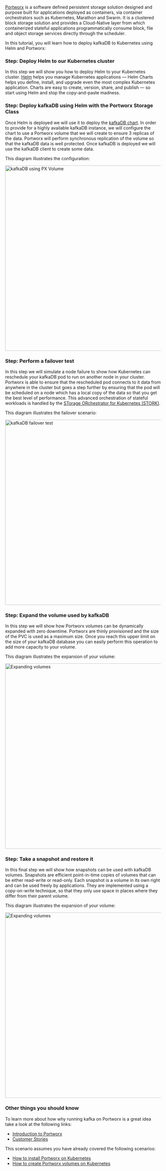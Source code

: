 [Portworx](https://portworx.com/) is a software defined persistent storage solution designed and purpose built for applications deployed as containers, via container orchestrators such as Kubernetes, Marathon and Swarm. It is a clustered block storage solution and provides a Cloud-Native layer from which containerized stateful applications programmatically consume block, file and object storage services directly through the scheduler.

In this tutorial, you will learn how to deploy kafkaDB to Kubernetes using Helm and Portworx:

### Step: Deploy Helm to our Kubernetes cluster

In this step we will show you how to deploy Helm to your Kubernetes cluster. [Helm](https://helm.sh/) helps you manage Kubernetes applications — Helm Charts helps you define, install, and upgrade even the most complex Kubernetes application. Charts are easy to create, version, share, and publish — so start using Helm and stop the copy-and-paste madness.

### Step: Deploy kafkaDB using Helm with the Portworx Storage Class

Once Helm is deployed we will use it to deploy the [kafkaDB chart](https://github.com/kubernetes/charts/tree/master/stable/kafkadb). In order to provide for a highly available kafkaDB instance, we will configure the chart to use a Portworx volume that we will create to ensure 3 replicas of the data. Portworx will perform synchronous replication of the volume so that the kafkaDB data is well protected. Once kafkaDB is deployed we will use the kafkaDB client to create some data.

This diagram illustrates the configuration:

<img src="https://docs.google.com/a/portworx.com/drawings/d/e/2PACX-1vSvx983Y0q1B6gZY-4BzFNKQ_u7hdIAw25hDDQpbVaobR9ny17ZsbWgsGFTsMehrKXVxFSqaSTfzpvv/pub?w=574&h=316" alt="kafkaDB using PX Volume" style="width: 600px;"/>

### Step: Perform a failover test

In this step we will simulate a node failure to show how Kubernetes can reschedule your kafkaDB pod to run on another node in your cluster. Portworx is able to ensure that the rescheduled pod connects to it data from anywhere in the cluster but goes a step further by ensuring that the pod will be scheduled on a node which has a local copy of the data so that you get the best level of performance. This advanced orchestration of stateful workloads is handled by the [STorage ORchestrator for Kubernetes (STORK)](https://github.com/libopenstorage/stork/).

This diagram illustrates the failover scenario:

<img src="https://docs.google.com/a/portworx.com/drawings/d/e/2PACX-1vR-5wReBuEcREJSqx56YPljRMcfcrh9DVmKf-au5O8nxMo8gTTD9r7kDrT7H8fJdzIWmaLMYdo4yv_f/pub?w=574&h=316" alt="kafkaDB failover test" style="width: 600px;"/>

### Step: Expand the volume used by kafkaDB

In this step we will show how Portworx volumes can be dynamically expanded with zero downtime. Portworx are thinly provisioned and the size of the PVC is used as a maximum size. Once you reach this upper limit on the size of your kafkaDB database you can easily perform this operation to add more capacity to your volume.

This diagram illustrates the expansion of your volume:

<img src="https://docs.google.com/a/portworx.com/drawings/d/e/2PACX-1vRj5Zem3GryHT4CaNTSygPXzGxiSF8I3zXwA_FMIsQqKMV_urgGmbiq0rTCLU3zR32fnrWTz15dXClg/pub?w=574&h=316" alt="Expanding volumes" style="width: 600px;"/>


### Step: Take a snapshot and restore it

In this final step we will show how snapshots can be used with kafkaDB volumes. Snapshots are efficient point-in-time copies of volumes that can be either read-write or read-only. Each snapshot is a volume in its own right and can be used freely by applications. They are implemented using a copy-on-write technique, so that they only use space in places where they differ from their parent volume.

This diagram illustrates the expansion of your volume:

<img src="https://docs.google.com/a/portworx.com/drawings/d/e/2PACX-1vTkypXWifFiO8ToBpNardHsM5W-qrVbMJ4XFlSPbdUId6eg8NzjWlOO9DM0M6O1myk1DA7I2VoPj785/pub?w=574&h=316" alt="Expanding volumes" style="width: 600px;"/>

### Other things you should know

To learn more about how why running kafka on Portworx is a great idea take a look at the following links:
* [Introduction to Portworx](https://portworx.com/products/introduction/)
* [Customer Stories](https://portworx.com/customers/)


This scenario assumes you have already covered the following scenarios:
* [How to install Portworx on Kubernetes](https://www.katacoda.com/portworx/scenarios/deploy-px-k8s)
* [How to create Portworx volumes on Kubernetes](https://www.katacoda.com/portworx/scenarios/px-k8s-vol-basic)
